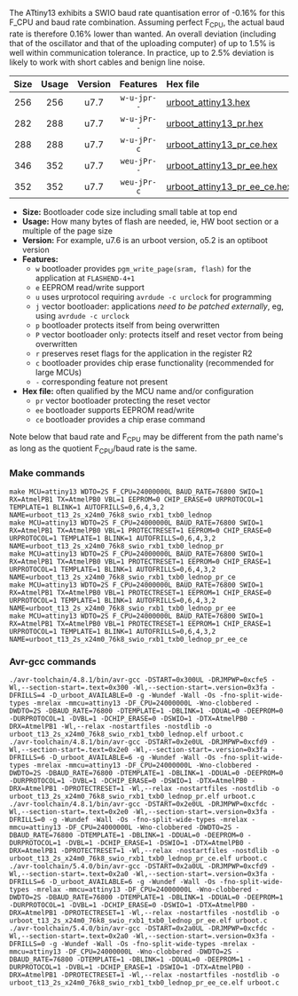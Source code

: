 The ATtiny13 exhibits a SWIO baud rate quantisation error of -0.16% for this F_CPU and baud rate combination. Assuming perfect F<sub>CPU</sub>, the actual baud rate is therefore 0.16% lower than wanted. An overall deviation (including that of the oscillator and that of the uploading computer) of up to 1.5% is well within communication tolerance. In practice, up to 2.5% deviation is likely to work with short cables and benign line noise.

|Size|Usage|Version|Features|Hex file|
|:-:|:-:|:-:|:-:|:--|
|256|256|u7.7|`w-u-jpr--`|[urboot_attiny13.hex](https://raw.githubusercontent.com/stefanrueger/urboot.hex/main/u7.7/cores/microcore/attiny13/watchdog_2_s/external_oscillator/24000000_hz/76800_baud/swio_rxb1_txb0/lednop/urboot_attiny13.hex)|
|282|288|u7.7|`w-u-jPr--`|[urboot_attiny13_pr.hex](https://raw.githubusercontent.com/stefanrueger/urboot.hex/main/u7.7/cores/microcore/attiny13/watchdog_2_s/external_oscillator/24000000_hz/76800_baud/swio_rxb1_txb0/lednop/urboot_attiny13_pr.hex)|
|288|288|u7.7|`w-u-jPr-c`|[urboot_attiny13_pr_ce.hex](https://raw.githubusercontent.com/stefanrueger/urboot.hex/main/u7.7/cores/microcore/attiny13/watchdog_2_s/external_oscillator/24000000_hz/76800_baud/swio_rxb1_txb0/lednop/urboot_attiny13_pr_ce.hex)|
|346|352|u7.7|`weu-jPr--`|[urboot_attiny13_pr_ee.hex](https://raw.githubusercontent.com/stefanrueger/urboot.hex/main/u7.7/cores/microcore/attiny13/watchdog_2_s/external_oscillator/24000000_hz/76800_baud/swio_rxb1_txb0/lednop/urboot_attiny13_pr_ee.hex)|
|352|352|u7.7|`weu-jPr-c`|[urboot_attiny13_pr_ee_ce.hex](https://raw.githubusercontent.com/stefanrueger/urboot.hex/main/u7.7/cores/microcore/attiny13/watchdog_2_s/external_oscillator/24000000_hz/76800_baud/swio_rxb1_txb0/lednop/urboot_attiny13_pr_ee_ce.hex)|

- **Size:** Bootloader code size including small table at top end
- **Usage:** How many bytes of flash are needed, ie, HW boot section or a multiple of the page size
- **Version:** For example, u7.6 is an urboot version, o5.2 is an optiboot version
- **Features:**
  + `w` bootloader provides `pgm_write_page(sram, flash)` for the application at `FLASHEND-4+1`
  + `e` EEPROM read/write support
  + `u` uses urprotocol requiring `avrdude -c urclock` for programming
  + `j` vector bootloader: applications *need to be patched externally*, eg, using `avrdude -c urclock`
  + `p` bootloader protects itself from being overwritten
  + `P` vector bootloader only: protects itself and reset vector from being overwritten
  + `r` preserves reset flags for the application in the register R2
  + `c` bootloader provides chip erase functionality (recommended for large MCUs)
  + `-` corresponding feature not present
- **Hex file:** often qualified by the MCU name and/or configuration
  + `pr` vector bootloader protecting the reset vector
  + `ee` bootloader supports EEPROM read/write
  + `ce` bootloader provides a chip erase command


Note below that baud rate and F<sub>CPU</sub> may be different from the path name's as long as the quotient F<sub>CPU</sub>/baud rate is the same.

### Make commands
```
make MCU=attiny13 WDTO=2S F_CPU=24000000L BAUD_RATE=76800 SWIO=1 RX=AtmelPB1 TX=AtmelPB0 VBL=1 EEPROM=0 CHIP_ERASE=0 URPROTOCOL=1 TEMPLATE=1 BLINK=1 AUTOFRILLS=0,6,4,3,2 NAME=urboot_t13_2s_x24m0_76k8_swio_rxb1_txb0_lednop
make MCU=attiny13 WDTO=2S F_CPU=24000000L BAUD_RATE=76800 SWIO=1 RX=AtmelPB1 TX=AtmelPB0 VBL=1 PROTECTRESET=1 EEPROM=0 CHIP_ERASE=0 URPROTOCOL=1 TEMPLATE=1 BLINK=1 AUTOFRILLS=0,6,4,3,2 NAME=urboot_t13_2s_x24m0_76k8_swio_rxb1_txb0_lednop_pr
make MCU=attiny13 WDTO=2S F_CPU=24000000L BAUD_RATE=76800 SWIO=1 RX=AtmelPB1 TX=AtmelPB0 VBL=1 PROTECTRESET=1 EEPROM=0 CHIP_ERASE=1 URPROTOCOL=1 TEMPLATE=1 BLINK=1 AUTOFRILLS=0,6,4,3,2 NAME=urboot_t13_2s_x24m0_76k8_swio_rxb1_txb0_lednop_pr_ce
make MCU=attiny13 WDTO=2S F_CPU=24000000L BAUD_RATE=76800 SWIO=1 RX=AtmelPB1 TX=AtmelPB0 VBL=1 PROTECTRESET=1 EEPROM=1 CHIP_ERASE=0 URPROTOCOL=1 TEMPLATE=1 BLINK=1 AUTOFRILLS=0,6,4,3,2 NAME=urboot_t13_2s_x24m0_76k8_swio_rxb1_txb0_lednop_pr_ee
make MCU=attiny13 WDTO=2S F_CPU=24000000L BAUD_RATE=76800 SWIO=1 RX=AtmelPB1 TX=AtmelPB0 VBL=1 PROTECTRESET=1 EEPROM=1 CHIP_ERASE=1 URPROTOCOL=1 TEMPLATE=1 BLINK=1 AUTOFRILLS=0,6,4,3,2 NAME=urboot_t13_2s_x24m0_76k8_swio_rxb1_txb0_lednop_pr_ee_ce
```

### Avr-gcc commands
```
./avr-toolchain/4.8.1/bin/avr-gcc -DSTART=0x300UL -DRJMPWP=0xcfe5 -Wl,--section-start=.text=0x300 -Wl,--section-start=.version=0x3fa -DFRILLS=4 -D_urboot_AVAILABLE=0 -g -Wundef -Wall -Os -fno-split-wide-types -mrelax -mmcu=attiny13 -DF_CPU=24000000L -Wno-clobbered -DWDTO=2S -DBAUD_RATE=76800 -DTEMPLATE=1 -DBLINK=1 -DDUAL=0 -DEEPROM=0 -DURPROTOCOL=1 -DVBL=1 -DCHIP_ERASE=0 -DSWIO=1 -DTX=AtmelPB0 -DRX=AtmelPB1 -Wl,--relax -nostartfiles -nostdlib -o urboot_t13_2s_x24m0_76k8_swio_rxb1_txb0_lednop.elf urboot.c
./avr-toolchain/4.8.1/bin/avr-gcc -DSTART=0x2e0UL -DRJMPWP=0xcfd9 -Wl,--section-start=.text=0x2e0 -Wl,--section-start=.version=0x3fa -DFRILLS=6 -D_urboot_AVAILABLE=6 -g -Wundef -Wall -Os -fno-split-wide-types -mrelax -mmcu=attiny13 -DF_CPU=24000000L -Wno-clobbered -DWDTO=2S -DBAUD_RATE=76800 -DTEMPLATE=1 -DBLINK=1 -DDUAL=0 -DEEPROM=0 -DURPROTOCOL=1 -DVBL=1 -DCHIP_ERASE=0 -DSWIO=1 -DTX=AtmelPB0 -DRX=AtmelPB1 -DPROTECTRESET=1 -Wl,--relax -nostartfiles -nostdlib -o urboot_t13_2s_x24m0_76k8_swio_rxb1_txb0_lednop_pr.elf urboot.c
./avr-toolchain/4.8.1/bin/avr-gcc -DSTART=0x2e0UL -DRJMPWP=0xcfdc -Wl,--section-start=.text=0x2e0 -Wl,--section-start=.version=0x3fa -DFRILLS=0 -g -Wundef -Wall -Os -fno-split-wide-types -mrelax -mmcu=attiny13 -DF_CPU=24000000L -Wno-clobbered -DWDTO=2S -DBAUD_RATE=76800 -DTEMPLATE=1 -DBLINK=1 -DDUAL=0 -DEEPROM=0 -DURPROTOCOL=1 -DVBL=1 -DCHIP_ERASE=1 -DSWIO=1 -DTX=AtmelPB0 -DRX=AtmelPB1 -DPROTECTRESET=1 -Wl,--relax -nostartfiles -nostdlib -o urboot_t13_2s_x24m0_76k8_swio_rxb1_txb0_lednop_pr_ce.elf urboot.c
./avr-toolchain/5.4.0/bin/avr-gcc -DSTART=0x2a0UL -DRJMPWP=0xcfd9 -Wl,--section-start=.text=0x2a0 -Wl,--section-start=.version=0x3fa -DFRILLS=6 -D_urboot_AVAILABLE=6 -g -Wundef -Wall -Os -fno-split-wide-types -mrelax -mmcu=attiny13 -DF_CPU=24000000L -Wno-clobbered -DWDTO=2S -DBAUD_RATE=76800 -DTEMPLATE=1 -DBLINK=1 -DDUAL=0 -DEEPROM=1 -DURPROTOCOL=1 -DVBL=1 -DCHIP_ERASE=0 -DSWIO=1 -DTX=AtmelPB0 -DRX=AtmelPB1 -DPROTECTRESET=1 -Wl,--relax -nostartfiles -nostdlib -o urboot_t13_2s_x24m0_76k8_swio_rxb1_txb0_lednop_pr_ee.elf urboot.c
./avr-toolchain/5.4.0/bin/avr-gcc -DSTART=0x2a0UL -DRJMPWP=0xcfdc -Wl,--section-start=.text=0x2a0 -Wl,--section-start=.version=0x3fa -DFRILLS=0 -g -Wundef -Wall -Os -fno-split-wide-types -mrelax -mmcu=attiny13 -DF_CPU=24000000L -Wno-clobbered -DWDTO=2S -DBAUD_RATE=76800 -DTEMPLATE=1 -DBLINK=1 -DDUAL=0 -DEEPROM=1 -DURPROTOCOL=1 -DVBL=1 -DCHIP_ERASE=1 -DSWIO=1 -DTX=AtmelPB0 -DRX=AtmelPB1 -DPROTECTRESET=1 -Wl,--relax -nostartfiles -nostdlib -o urboot_t13_2s_x24m0_76k8_swio_rxb1_txb0_lednop_pr_ee_ce.elf urboot.c
```


